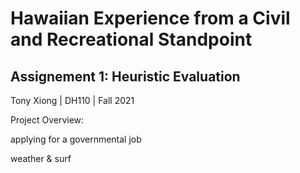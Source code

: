 # Hawaiian Experience from a Civil and Recreational Standpoint

## Assignement 1: Heuristic Evaluation

Tony Xiong | DH110 | Fall 2021

Project Overview:



applying for a governmental job

weather & surf
